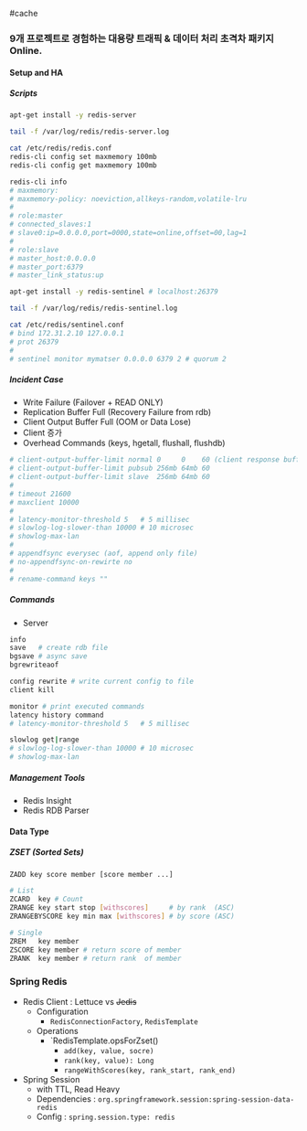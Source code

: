 #cache

### 9개 프로젝트로 경험하는 대용량 트래픽 & 데이터 처리 초격차 패키지 Online.

#### Setup and HA

##### Scripts

```bash
apt-get install -y redis-server

tail -f /var/log/redis/redis-server.log

cat /etc/redis/redis.conf
redis-cli config set maxmemory 100mb
redis-cli config get maxmemory 100mb

redis-cli info
# maxmemory:
# maxmemory-policy: noeviction,allkeys-random,volatile-lru
#
# role:master
# connected_slaves:1
# slave0:ip=0.0.0.0,port=0000,state=online,offset=00,lag=1
#
# role:slave
# master_host:0.0.0.0
# master_port:6379
# master_link_status:up
```

```bash
apt-get install -y redis-sentinel # localhost:26379

tail -f /var/log/redis/redis-sentinel.log

cat /etc/redis/sentinel.conf
# bind 172.31.2.10 127.0.0.1
# prot 26379
#
# sentinel monitor mymatser 0.0.0.0 6379 2 # quorum 2
```

##### Incident Case

* Write Failure (Failover + READ ONLY)
* Replication Buffer Full (Recovery Failure from rdb)
* Client Output Buffer Full (OOM or Data Lose)
* Client 증가
* Overhead Commands (keys, hgetall, flushall, flushdb)

```bash
# client-output-buffer-limit normal 0     0    60 (client response buffer)
# client-output-buffer-limit pubsub 256mb 64mb 60
# client-output-buffer-limit slave  256mb 64mb 60
# 
# timeout 21600
# maxclient 10000
#
# latency-monitor-threshold 5   # 5 millisec
# slowlog-log-slower-than 10000 # 10 microsec
# showlog-max-lan
#
# appendfsync everysec (aof, append only file)
# no-appendfsync-on-rewirte no
#
# rename-command keys ""
```

##### Commands

* Server
```bash
info
save   # create rdb file
bgsave # async save
bgrewriteaof

config rewrite # write current config to file
client kill

monitor # print executed commands
latency history command
# latency-monitor-threshold 5   # 5 millisec

slowlog get|range
# slowlog-log-slower-than 10000 # 10 microsec
# showlog-max-lan
```

##### Management Tools

* Redis Insight
* Redis RDB Parser

#### Data Type
##### ZSET (Sorted Sets)

```bash
ZADD key score member [score member ...]

# List
ZCARD  key # Count
ZRANGE key start stop [withscores]     # by rank  (ASC)
ZRANGEBYSCORE key min max [withscores] # by score (ASC)

# Single
ZREM   key member
ZSCORE key member # return score of member
ZRANK  key member # return rank  of member
```
### Spring Redis

* Redis Client : Lettuce vs ~~Jedis~~
	* Configuration
		* `RedisConnectionFactory`, `RedisTemplate`
	* Operations
		* `RedisTemplate.opsForZset()
			* `add(key, value, socre)`
			* `rank(key, value): Long`
			* `rangeWithScores(key, rank_start, rank_end)`
* Spring Session
	* with TTL, Read Heavy
	* Dependencies : `org.springframework.session:spring-session-data-redis`
	* Config : `spring.session.type: redis`